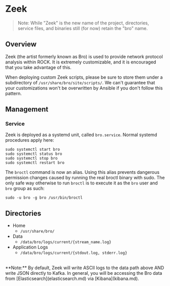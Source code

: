 # Zeek

> Note: While "Zeek" is the new name of the project, directories,
service files, and binaries still (for now) retain the "bro" name.  

## Overview
Zeek (the artist formerly known as Bro) is used to provide network protocol analysis within ROCK. It is extremely
customizable, and it is encouraged that you take advantage of this.

When deploying custom Zeek scripts, please be sure to store them under a
subdirectory of `/usr/share/bro/site/scripts/`. We can't guarantee that your
customizations won't be overwritten by Ansible if you don't follow this pattern.

## Management

### Service
Zeek is deployed as a systemd unit, called `bro.service`. Normal systemd procedures
apply here:

```
sudo systemctl start bro
sudo systemctl status bro
sudo systemctl stop bro
sudo systemctl restart bro
```

The `broctl` command is now an alias. Using this alias prevents dangerous
permission changes caused by running the real broctl binary with sudo.  The only
safe way otherwise to run `broctl` is to execute it as the `bro` user and `bro`
group as such:  

`sudo -u bro -g bro /usr/bin/broctl`

## Directories

* Home
    * `/usr/share/bro/`
* Data
    * `/data/bro/logs/current/{stream_name.log}`
* Application Logs
    * `/data/bro/logs/current/{stdout.log, stderr.log}`

<br>
**Note:** By default, Zeek will write ASCII logs to the data path above AND write
 JSON directly to Kafka. In general, you will be accessing the Bro data from
 [Elasticsearch](elasticsearch.md) via [Kibana](kibana.md).  

